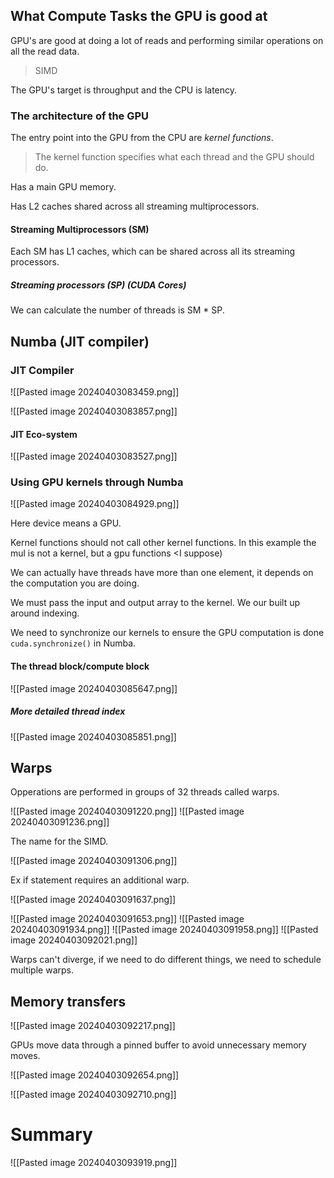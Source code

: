 
## What Compute Tasks the GPU is good at

GPU's are good at doing a lot of reads and performing similar operations on all the read data.

> SIMD

The GPU's target is throughput and the CPU is latency.

### The architecture of the GPU

The entry point into the GPU from the CPU are _kernel functions_.
> The kernel function specifies what each thread and the GPU should do.

Has a main GPU memory.

Has L2 caches shared across all streaming multiprocessors.

#### Streaming Multiprocessors (SM)

Each SM has L1 caches, which can be shared across all its streaming processors.
##### Streaming processors (SP) (CUDA Cores)

We can calculate the number of threads is SM * SP.

## Numba (JIT compiler)

### JIT Compiler

![[Pasted image 20240403083459.png]]

![[Pasted image 20240403083857.png]]
#### JIT Eco-system

![[Pasted image 20240403083527.png]]

### Using GPU kernels through Numba

![[Pasted image 20240403084929.png]]

Here device means a GPU.

Kernel functions should not call other kernel functions.
In this example the mul is not a kernel, but a gpu functions <I suppose)

We can actually have threads have more than one element, it depends on the computation you are doing.

We must pass the input and output array to the kernel. We our built up around indexing.

We need to synchronize our kernels to ensure the GPU computation is done `cuda.synchronize()` in Numba. 
#### The thread block/compute block

![[Pasted image 20240403085647.png]]


##### More detailed thread index

![[Pasted image 20240403085851.png]]

## Warps

Opperations are performed in groups of 32 threads called warps.

![[Pasted image 20240403091220.png]]
![[Pasted image 20240403091236.png]]

The name for the SIMD.

![[Pasted image 20240403091306.png]]

Ex if statement requires an additional warp.

![[Pasted image 20240403091637.png]]

![[Pasted image 20240403091653.png]]
![[Pasted image 20240403091934.png]]
![[Pasted image 20240403091958.png]]
![[Pasted image 20240403092021.png]]

Warps can't diverge, if we need to do different things, we need to schedule multiple warps.


## Memory transfers

![[Pasted image 20240403092217.png]]

GPUs move data through a pinned buffer to avoid unnecessary memory moves.

![[Pasted image 20240403092654.png]]

![[Pasted image 20240403092710.png]]

# Summary

![[Pasted image 20240403093919.png]]
